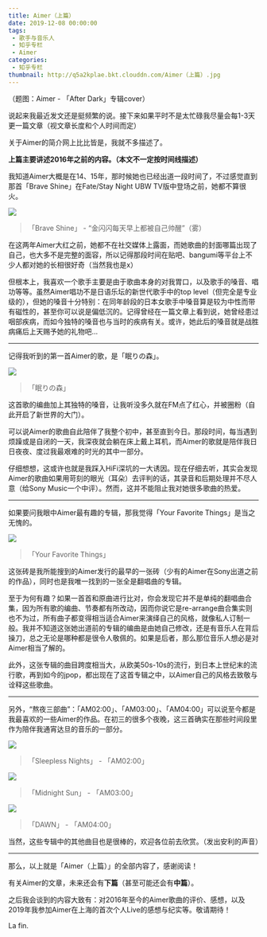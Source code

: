 ```yaml
---
title: Aimer（上篇）
date: 2019-12-08 00:00:00
tags: 
 - 歌手与音乐人
 - 知乎专栏
 - Aimer
categories:
 - 知乎专栏
thumbnail: http://q5a2kplae.bkt.clouddn.com/Aimer（上篇）.jpg
---
```


（题图：Aimer - 「After Dark」专辑cover）

<!--more-->

说起来我最近发文还是挺频繁的说。接下来如果平时不是太忙碌我尽量会每1-3天更一篇文章（视文章长度和个人时间而定）

关于Aimer的简介网上比比皆是，我就不多描述了。

**上篇主要讲述2016年之前的内容。（本文不一定按时间线描述）**

我知道Aimer大概是在14、15年，那时候她也已经出道一段时间了，不过感觉直到那首「Brave Shine」在Fate/Stay Night UBW TV版中登场之前，她都不算很火。

![](http://q5a2kplae.bkt.clouddn.com/Aimer（上篇）2.jpg)

> 「Brave Shine」 - “金闪闪每天早上都被自己帅醒”（雾）

在这两年Aimer大红之前，她都不在社交媒体上露面，而她歌曲的封面哪篇出现了自己，也大多不是完整的面容，所以记得那段时间在贴吧、bangumi等平台上不少人都对她的长相很好奇（当然我也是x）

但根本上，我喜欢一个歌手主要是由于歌曲本身的对我胃口，以及歌手的嗓音、唱功等等。虽然Aimer唱功不是日语乐坛的新世代歌手中的top level（但完全是专业级的），但她的嗓音十分特别：在同年龄段的日本女歌手中嗓音算是较为中性而带有磁性的，甚至你可以说是偏低沉的。记得曾经在一篇文章上看到说，她曾经患过咽部疾病，而如今独特的嗓音也与当时的疾病有关。或许，她此后的嗓音就是战胜病痛后上天赐予她的礼物吧...

___

记得我听到的第一首Aimer的歌，是「眠りの森」。

![](http://q5a2kplae.bkt.clouddn.com/Aimer（上篇）3.jpg)

> 「眠りの森」

这首歌的编曲加上其独特的嗓音，让我听没多久就在FM点了红心，并被圈粉（自此开启了新世界的大门）。

可以说Aimer的歌曲自此陪伴了我整个初中，甚至直到今日。那段时间，每当遇到烦躁或是自闭的一天，我深夜就会躺在床上戴上耳机，而Aimer的歌就是陪伴我日日夜夜、度过我最艰难的时光的其中一部分。

仔细想想，这或许也就是我踩入HiFi深坑的一大诱因。现在仔细去听，其实会发现Aimer的歌曲如果用苛刻的眼光（耳朵）去评判的话，其录音和后期处理并不尽人意（给Sony Music一个中评）。然而，这并不能阻止我对她很多歌曲的热爱。

___

如果要问我眼中Aimer最有趣的专辑，那我觉得「Your Favorite Things」是当之无愧的。

![](http://q5a2kplae.bkt.clouddn.com/Aimer（上篇）4.jpg)

> 「Your Favorite Things」

这张砖是我所能搜到的Aimer发行的最早的一张砖（少有的Aimer在Sony出道之前的作品），同时也是我唯一找到的一张全是翻唱曲的专辑。

至于为何有趣？如果一首首和原曲进行比对，你会发现它并不是单纯的翻唱曲合集，因为所有歌的编曲、节奏都有所改动，因而你说它是re-arrange曲合集实则也不为过，所有曲子都变得相当适合Aimer来演绎自己的风格，就像私人订制一般。我并不知道这张她出道前的专辑的编曲是由她自己修改，还是有音乐人在背后操刀，总之无论是哪种都是很令人敬佩的。如果是后者，那么那位音乐人想必是对Aimer相当了解的。

此外，这张专辑的曲目跨度相当大，从欧美50s-10s的流行，到日本上世纪末的流行歌，再到如今的jpop，都出现在了这首专辑之中，以Aimer自己的风格去致敬与诠释这些歌曲。

___

另外，“熬夜三部曲”：「AM02:00」、「AM03:00」、「AM04:00」可以说至今都是我最喜欢的一些Aimer的作品。在初三的很多个夜晚，这三首确实在那些时间段里作为陪伴我通宵达旦的音乐的一部分。

![](http://q5a2kplae.bkt.clouddn.com/Aimer（上篇）5.jpg)

> 「Sleepless Nights」 - 「AM02:00」

![](http://q5a2kplae.bkt.clouddn.com/Aimer（上篇）6.jpg)

> 「Midnight Sun」 - 「AM03:00」

![](http://q5a2kplae.bkt.clouddn.com/Aimer（上篇）7.jpg)

> 「DAWN」 - 「AM04:00」

当然，这些专辑中的其他曲目也是很棒的，欢迎各位前去欣赏。（发出安利的声音）

___

那么，以上就是「Aimer（上篇）」的全部内容了，感谢阅读！

有关Aimer的文章，未来还会有**下篇**（甚至可能还会有**中篇**）。

之后我会谈到的内容大致有：对2016年至今的Aimer歌曲的评价、感想，以及2019年我参加Aimer在上海的首次个人Live的感想与纪实等。敬请期待！

La fin.